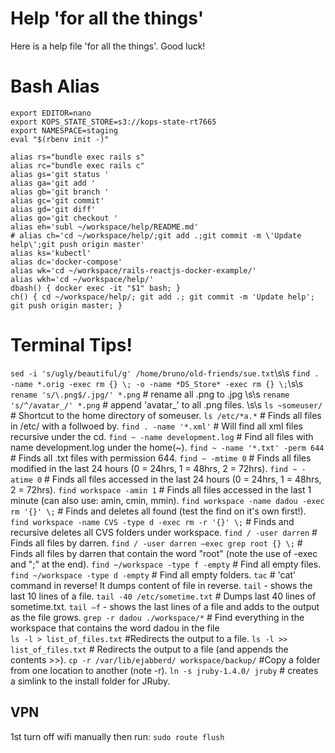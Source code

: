 # Help 'for all the things'

Here is a help file 'for all the things'. Good luck!
# Bash Alias

```
export EDITOR=nano
export KOPS_STATE_STORE=s3://kops-state-rt7665
export NAMESPACE=staging
eval "$(rbenv init -)"

alias rs="bundle exec rails s"
alias rc="bundle exec rails c"
alias gs='git status '
alias ga='git add '
alias gb='git branch '
alias gc='git commit'
alias gd='git diff'
alias go='git checkout '
alias eh='subl ~/workspace/help/README.md'
# alias ch='cd ~/workspace/help/;git add .;git commit -m \'Update help\';git push origin master'
alias ks='kubectl'
alias dc='docker-compose'
alias wk='cd ~/workspace/rails-reactjs-docker-example/'
alias wkh='cd ~/workspace/help/'
dbash() { docker exec -it "$1" bash; }
ch() { cd ~/workspace/help/; git add .; git commit -m 'Update help'; git push origin master; }
```

# Terminal Tips!

`sed -i 's/ugly/beautiful/g' /home/bruno/old-friends/sue.txt`\s\s
`find . -name *.orig -exec rm {} \; -o -name *DS_Store* -exec rm {} \;`\s\s
`rename 's/\.png$/.jpg/' *.png`	# rename all .png to .jpg \s\s
`rename 's/^/avatar_/' *.png`	# append 'avatar_' to all .png files. \s\s
`ls ~someuser/`	# Shortcut to the home directory of someuser. 
`ls /etc/*a.*` 	# Finds all files in /etc/ with a follwoed by. 
`find . -name '*.xml'` 	# Will find all xml files recursive under the cd. 
`find ~ -name development.log` 		# Find all files with name development.log under the home(~). 
`find ~ -name '*.txt' -perm 644`		# Finds all .txt files with permission 644. 
`find ~ -mtime 0`						# Finds all files modified in the last 24 hours (0 = 24hrs, 1 = 48hrs, 2 = 72hrs). 
`find ~ -atime 0`						# Finds all files accessed in the last 24 hours (0 = 24hrs, 1 = 48hrs, 2 = 72hrs). 
`find workspace -amin 1`				# Finds all files accessed in the last 1 minute (can also use: amin, cmin, mmin). 
`find workspace -name dadou -exec rm '{}' \;`	# Finds and deletes all found (test the find on it's own first!). 
`find workspace -name CVS -type d -exec rm -r '{}' \;`	# Finds and recursive deletes all CVS folders under workspace. 
`find / -user darren`	# Finds all files by darren. 
`find / -user darren –exec grep root {} \;` # Finds all files by darren that contain the word "root" (note the use of -exec and "\;" at the end). 
`find ~/workspace -type f -empty` # Find all empty files. 
`find ~/workspace -type d -empty` # Find all empty folders. 
`tac` 	# 'cat' command in reverse! It dumps content of file in reverse. 
`tail` 	- shows the last 10 lines of a file. 
`tail -40 /etc/sometime.txt`	# Dumps last 40 lines of sometime.txt. 
`tail –f`	- shows the last lines of a file and adds to the output as the file grows. 
`grep -r dadou ./workspace/*`  # Find everything in the workspace that contains the word dadou in the file   
`ls -l > list_of_files.txt` #Redirects the output to a file. 
`ls -l >> list_of_files.txt` # Redirects the output to a file (and appends the contents >>). 
`cp -r /var/lib/ejabberd/ workspace/backup/` 	#Copy a folder from one location to another (note -r). 
`ln -s jruby-1.4.0/ jruby` # creates a simlink to the install folder for JRuby. 

## VPN
1st turn off wifi manually then run:
`sudo route flush`